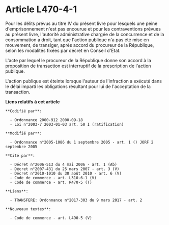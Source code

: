 # Article L470-4-1

Pour les délits prévus au titre IV du présent livre pour lesquels une peine d'emprisonnement n'est pas encourue et pour les
contraventions prévues au présent livre, l'autorité administrative chargée de la concurrence et de la consommation a droit,
tant que l'action publique n'a pas été mise en mouvement, de transiger, après accord du procureur de la République, selon les
modalités fixées par décret en Conseil d'Etat.

L'acte par lequel le procureur de la République donne son accord à la proposition de transaction est interruptif de la
prescription de l'action publique.

L'action publique est éteinte lorsque l'auteur de l'infraction a exécuté dans le délai imparti les obligations résultant pour
lui de l'acceptation de la transaction.

**Liens relatifs à cet article**

	**Codifié par**:

	  - Ordonnance 2000-912 2000-09-18
	  - Loi n°2003-7 2003-01-03 art. 50 I (ratification)

	**Modifié par**:

	  - Ordonnance n°2005-1086 du 1 septembre 2005 - art. 1 () JORF 2 septembre 2005

	**Cité par**:

	  - Décret n°2006-513 du 4 mai 2006 - art. 1 (Ab)
	  - Décret n°2007-431 du 25 mars 2007 - art. 3 (V)
	  - Décret n°2010-1010 du 30 août 2010 - art. 6 (V)
	  - Code de commerce - art. L310-6-1 (V)
	  - Code de commerce - art. R470-5 (T)

	**Liens**:

	  - TRANSFERE: Ordonnance n°2017-303 du 9 mars 2017 - art. 2

	**Nouveaux textes**:

	  - Code de commerce - art. L490-5 (V)
